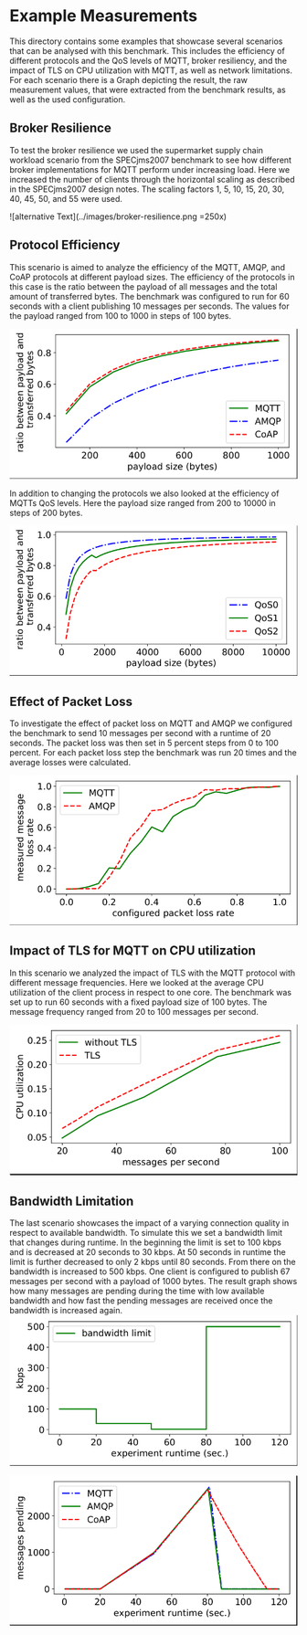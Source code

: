 # Example Measurements
This directory contains some examples that showcase several scenarios that can
be analysed with this benchmark. This includes the efficiency of different 
protocols and the QoS levels of MQTT, broker resiliency, and the impact of TLS 
on CPU utilization with MQTT, as well as network limitations. For each scenario 
there is a Graph depicting the result, the raw measurement values, that were 
extracted from the benchmark results, as well as the used configuration.

## Broker Resilience
To test the broker resilience we used the supermarket supply chain workload scenario from the SPECjms2007
benchmark to see how different broker implementations for MQTT perform under 
increasing load. Here we increased the number of clients through the horizontal 
scaling as described in the SPECjms2007 design notes. The scaling factors 1, 5,
10, 15, 20, 30, 40, 45, 50, and 55 were used.

![alternative Text](../images/broker-resilience.png =250x)

## Protocol Efficiency
This scenario is aimed to analyze the efficiency of the MQTT, AMQP, and CoAP 
protocols at different payload sizes. The efficiency of the protocols in this 
case is the ratio between the payload of all messages and the total amount of 
transferred bytes. The benchmark was configured to run for 60 seconds with a 
client publishing 10 messages per seconds. The values for the payload ranged 
from 100 to 1000 in steps of 100 bytes.

![alternative Text](../images/efficiency-protocols.png)

In addition to changing the protocols we also looked at the efficiency of MQTTs 
QoS levels. Here the payload size ranged from 200 to 10000 in steps of 200 
bytes.

![alternative Text](../images/efficiency-mqtt-qos.png)

## Effect of Packet Loss

To investigate the effect of packet loss on MQTT and AMQP we configured the 
benchmark to send 10 messages per second with a runtime of 20 seconds. The 
packet loss was then set in 5 percent steps from 0 to 100 percent. For each 
packet loss step the benchmark was run 20 times and the average losses were 
calculated.

![alternative Text](../images/packet-loss.png)

## Impact of TLS for MQTT on CPU utilization

In this scenario we analyzed the impact of TLS with the MQTT protocol with different
message frequencies. Here we looked at the average CPU utilization of the client process in 
respect to one core. The benchmark was set up to run 60 seconds with a fixed payload size 
of 100 bytes. The message frequency ranged from 20 to 100 messages per second.

![alternative Text](../images/mqtt-tls-impact.png)


## Bandwidth Limitation

The last scenario showcases the impact of a varying connection quality in respect to 
available bandwidth. To simulate this we set a bandwidth limit that changes during runtime.
In the beginning the limit is set to 100 kbps and is decreased at 20 seconds to 30 kbps. At 
50 seconds in runtime the limit is further decreased to only 2 kbps until 80 seconds. From there on 
the bandwidth is increased to 500 kbps. One client is configured to publish 67 messages per second
with a payload of 1000 bytes. The result graph shows how many messages are pending during the time
with low available bandwidth and how fast the pending messages are received once the bandwidth is 
increased again.
![alternative Text](../images/bandwidth-limitation.png)

![alternative Text](../images/bandwidth-effect.png)
